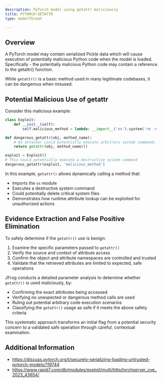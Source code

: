 ```yaml
---
description: PyTorch model using getattr maliciously
title: PYTORCH-GETATTR
type: modelThreat

---
```



## Overview

A PyTorch model may contain serialized Pickle data which will cause execution of potentially malicious Python code when the model is loaded. Specifically - the potentially malicious Python code may contain a reference to the getattr() function.

While `getattr()` is a basic method used in many legitimate codebases, it can be dangerous when misused.

## Potential Malicious Use of getattr

Consider this malicious example:

```python
class Exploit:
    def __init__(self):
        self.malicious_method = lambda: __import__('os').system('rm -rf /')

def dangerous_getattr(obj, method_name):
    # An attacker could potentially execute arbitrary system commands
    return getattr(obj, method_name)()

exploit = Exploit()
# This could potentially execute a destructive system command
dangerous_getattr(exploit, 'malicious_method')
```

In this example, `getattr()` allows dynamically calling a method that:

- Imports the `os` module
- Executes a destructive system command
- Could potentially delete critical system files
- Demonstrates how runtime attribute lookup can be exploited for unauthorized actions

## Evidence Extraction and False Positive Elimination

To safely determine if the `getattr()` use is benign:

1. Examine the specific parameters passed to `getattr()`
2. Verify the source and context of attribute access
3. Confirm the object and attribute namespaces are controlled and trusted
4. Validate that the retrieved attributes are limited to expected, safe operations

JFrog conducts a detailed parameter analysis to determine whether `getattr()` is used maliciously, by:

- Confirming the exact attributes being accessed
- Verifying no unexpected or dangerous method calls are used
- Ruling out potential arbitrary code execution scenarios
- Classifying the `getattr()` usage as safe if it meets the above safety criteria

This systematic approach transforms an initial flag from a potential security concern to a validated safe operation through careful, contextual examination.

## Additional Information

* https://discuss.pytorch.org/t/securely-serializing-loading-untrusted-pytorch-models/119744
* https://www.rapid7.com/db/modules/exploit/multi/http/torchserver_cve_2023_43654/